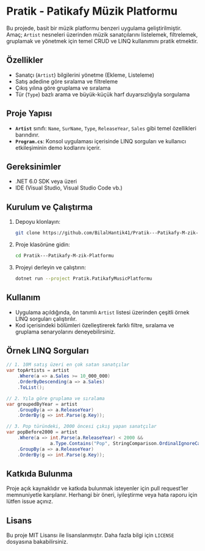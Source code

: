 # Pratik - Patikafy Müzik Platformu

Bu projede, basit bir müzik platformu benzeri uygulama geliştirilmiştir. Amaç; `Artist` nesneleri üzerinden müzik sanatçılarını listelemek, filtrelemek, gruplamak ve yönetmek için temel CRUD ve LINQ kullanımını pratik etmektir.

## Özellikler

* Sanatçı (`Artist`) bilgilerini yönetme (Ekleme, Listeleme)
* Satış adedine göre sıralama ve filtreleme
* Çıkış yılına göre gruplama ve sıralama
* Tür (`Type`) bazlı arama ve büyük-küçük harf duyarsızlığıyla sorgulama

## Proje Yapısı

* **`Artist`** sınıfı: `Name`, `SurName`, `Type`, `ReleaseYear`, `Sales` gibi temel özellikleri barındırır.
* **`Program.cs`**: Konsol uygulaması içerisinde LINQ sorguları ve kullanıcı etkileşiminin demo kodlarını içerir.

## Gereksinimler

* .NET 6.0 SDK veya üzeri
* IDE (Visual Studio, Visual Studio Code vb.)

## Kurulum ve Çalıştırma

1. Depoyu klonlayın:

   ```bash
   git clone https://github.com/BilalHantik41/Pratik---Patikafy-M-zik-Platformu.git
   ```
2. Proje klasörüne gidin:

   ```bash
   cd Pratik---Patikafy-M-zik-Platformu
   ```
3. Projeyi derleyin ve çalıştırın:

   ```bash
   dotnet run --project Pratik.PatikafyMusicPlatformu
   ```

## Kullanım

* Uygulama açıldığında, ön tanımlı `Artist` listesi üzerinden çeşitli örnek LINQ sorguları çalıştırılır.
* Kod içerisindeki bölümleri özelleştirerek farklı filtre, sıralama ve gruplama senaryolarını deneyebilirsiniz.

## Örnek LINQ Sorguları

```csharp
// 1. 10M satış üzeri en çok satan sanatçılar
var topArtists = artist
    .Where(a => a.Sales >= 10_000_000)
    .OrderByDescending(a => a.Sales)
    .ToList();

// 2. Yıla göre gruplama ve sıralama
var groupedByYear = artist
    .GroupBy(a => a.ReleaseYear)
    .OrderBy(g => int.Parse(g.Key));

// 3. Pop türündeki, 2000 öncesi çıkış yapan sanatçılar
var popBefore2000 = artist
    .Where(a => int.Parse(a.ReleaseYear) < 2000 &&
                a.Type.Contains("Pop", StringComparison.OrdinalIgnoreCase))
    .GroupBy(a => a.ReleaseYear)
    .OrderBy(g => int.Parse(g.Key));
```

## Katkıda Bulunma

Proje açık kaynaklıdır ve katkıda bulunmak isteyenler için pull request’ler memnuniyetle karşılanır. Herhangi bir öneri, iyileştirme veya hata raporu için lütfen issue açınız.

## Lisans

Bu proje MIT Lisansı ile lisanslanmıştır. Daha fazla bilgi için `LICENSE` dosyasına bakabilirsiniz.
